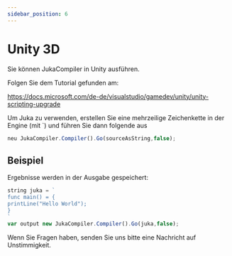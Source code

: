 ```yaml
---
sidebar_position: 6
---
```


# Unity 3D

Sie können JukaCompiler in Unity ausführen.

Folgen Sie dem Tutorial gefunden am:

https://docs.microsoft.com/de-de/visualstudio/gamedev/unity/unity-scripting-upgrade

Um Juka zu verwenden, erstellen Sie eine mehrzeilige Zeichenkette in der Engine (mit `) und führen Sie dann folgende aus

```jsx
neu JukaCompiler.Compiler().Go(sourceAsString,false);
```

## Beispiel

Ergebnisse werden in der Ausgabe gespeichert:

```jsx
string juka = `
func main() = {
printLine("Hello World");
}
`
var output new JukaCompiler.Compiler().Go(juka,false);
```

Wenn Sie Fragen haben, senden Sie uns bitte eine Nachricht auf Unstimmigkeit.